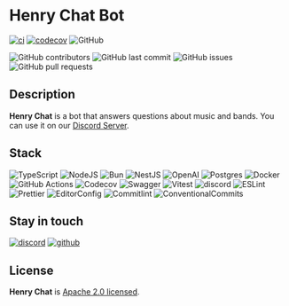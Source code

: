 # Henry Chat Bot

[![ci](https://github.com/Rigtch/henry-chat-bot/actions/workflows/main.yml/badge.svg)](https://github.com/Rigtch/henry-chat-bot/actions/workflows/main.yml)
[![codecov](https://codecov.io/gh/Rigtch/henry-chat-bot/graph/badge.svg?token=gIEWRSKglY)](https://codecov.io/gh/Rigtch/henry-chat-bot)
![GitHub](https://img.shields.io/github/license/Rigtch/henry-chat-bot)

![GitHub contributors](https://img.shields.io/github/contributors/Rigtch/henry-chat-bot)
![GitHub last commit](https://img.shields.io/github/last-commit/Rigtch/henry-chat-bot)
![GitHub issues](https://img.shields.io/github/issues/Rigtch/henry-chat-bot)
![GitHub pull requests](https://img.shields.io/github/issues-pr/Rigtch/henry-chat-bot)

## Description

**Henry Chat** is a bot that answers questions about music and bands.
You can use it on our [Discord Server](https://discord.gg/kuQFdzJhTy).

## Stack

![TypeScript](https://img.shields.io/badge/TypeScript-007ACC?style=for-the-badge&logo=typescript&logoColor=white)
![NodeJS](https://img.shields.io/badge/Node.js-43853D?style=for-the-badge&logo=node.js&logoColor=white)
![Bun](https://img.shields.io/badge/Bun-%23000000.svg?style=for-the-badge&logo=bun&logoColor=white)
![NestJS](https://img.shields.io/badge/nestjs-%23E0234E.svg?style=for-the-badge&logo=nestjs&logoColor=white)
![OpenAI](https://img.shields.io/badge/openai-000000?style=for-the-badge&logo=openai&logoColor=white)
![Postgres](https://img.shields.io/badge/postgres-%23316192.svg?style=for-the-badge&logo=postgresql&logoColor=white)
![Docker](https://img.shields.io/badge/docker-%230db7ed.svg?style=for-the-badge&logo=docker&logoColor=white)
![GitHub Actions](https://img.shields.io/badge/github%20actions-%232671E5.svg?style=for-the-badge&logo=githubactions&logoColor=white)
![Codecov](https://img.shields.io/badge/codecov-%23ff0077.svg?style=for-the-badge&logo=codecov&logoColor=white)
![Swagger](https://img.shields.io/badge/-Swagger-%23Clojure?style=for-the-badge&logo=swagger&logoColor=white)
![Vitest](https://img.shields.io/badge/-Vitest-%252529?style=for-the-badge&logo=vitest&logoColor=FCC72B)
![discord](https://img.shields.io/badge/Discord-7289DA?style=for-the-badge&logo=discord&logoColor=white)
![ESLint](https://img.shields.io/badge/eslint-3A33D1?style=for-the-badge&logo=eslint&logoColor=white)
![Prettier](https://img.shields.io/badge/prettier-1A2C34?style=for-the-badge&logo=prettier&logoColor=F7BA3E)
![EditorConfig](https://img.shields.io/badge/Editor%20Config-E0EFEF?style=for-the-badge&logo=editorconfig&logoColor=000)
![Commitlint](https://img.shields.io/badge/commitlint-000000.svg?style=for-the-badge&logo=commitlint&logoColor=white)
![ConventionalCommits](https://img.shields.io/badge/Conventional%20Commits-FE5196.svg?style=for-the-badge&logo=Conventional-Commits&logoColor=white)

## Stay in touch

[![discord](https://img.shields.io/badge/Discord-7289DA?style=for-the-badge&logo=discord&logoColor=white)](https://discord.gg/kuQFdzJhTy)
[![github](https://img.shields.io/badge/GitHub-100000?style=for-the-badge&logo=github&logoColor=white)](https://github.com/Rigtch)

## License

**Henry Chat** is [Apache 2.0 licensed](LICENSE).

